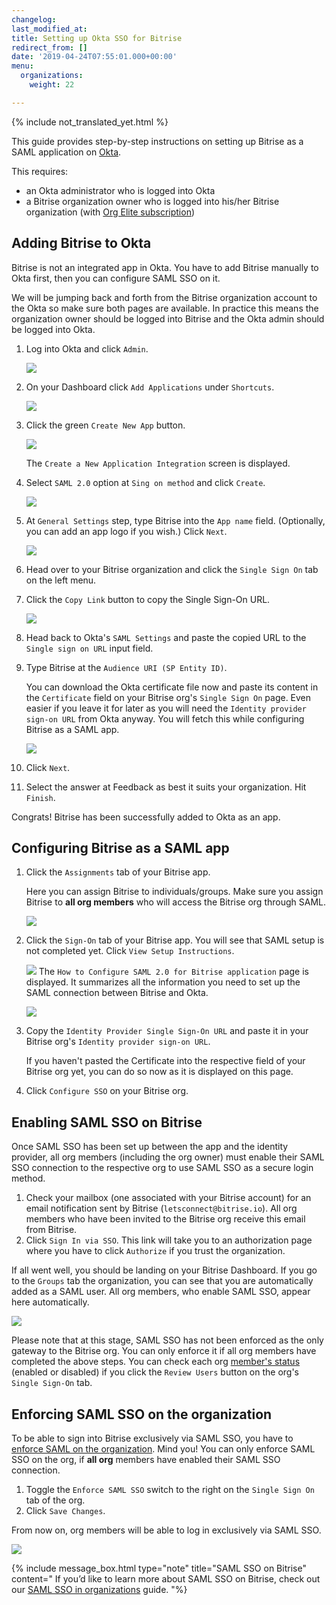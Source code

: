```yaml
---
changelog: 
last_modified_at: 
title: Setting up Okta SSO for Bitrise
redirect_from: []
date: '2019-04-24T07:55:01.000+00:00'
menu:
  organizations:
    weight: 22

---
```

{% include not_translated_yet.html %}

This guide provides step-by-step instructions on setting up Bitrise as a SAML application on [Okta](https://www.okta.com/).

This requires:

* an Okta administrator who is logged into Okta
* a Bitrise organization owner who is logged into his/her Bitrise organization (with [Org Elite subscription](https://www.bitrise.io/pricing/teams))

## Adding Bitrise to Okta

Bitrise is not an integrated app in Okta. You have to add Bitrise manually to Okta first, then you can configure SAML SSO on it.

We will be jumping back and forth from the Bitrise organization account to the Okta so make sure both pages are available. In practice this means the organization owner should be logged into Bitrise and the Okta admin should be logged into Okta.

 1. Log into Okta and click `Admin`.

    ![](/img/add-apps-okta.png)
 2. On your Dashboard click `Add Applications` under `Shortcuts`.

    ![](/img/okta-shortcuts.png)
 3. Click the green `Create New App` button.

    ![](/img/okta-create-new-app.png)

    The `Create a New Application Integration` screen is displayed.
 4. Select `SAML 2.0` option at `Sing on method` and click `Create`.

    ![](/img/okta-create-new-app-pop-up.png)
 5. At `General Settings` step, type Bitrise into the `App name` field. (Optionally, you can add an app logo if you wish.) Click `Next`.

    ![](/img/okta-general-settings.png)
 6. Head over to your Bitrise organization and click the `Single Sign On` tab on the left menu.
 7. Click the `Copy Link` button to copy the Single Sign-On URL.

    ![](/img/okta-bitrise-config.png)
 8. Head back to Okta's `SAML Settings` and paste the copied URL to the `Single sign on URL` input field.
 9. Type Bitrise at the `Audience URI (SP Entity ID)`.

    You can download the Okta certificate file now and paste its content in the `Certificate` field on your Bitrise org's `Single Sign On` page. Even easier if you leave it for later as you will need the `Identity provider sign-on URL` from Okta anyway. You will fetch this while configuring Bitrise as a SAML app.

    ![](/img/saml-settings-okta.jpg)
10. Click `Next`.
11. Select the answer at Feedback as best it suits your organization. Hit `Finish`.

Congrats! Bitrise has been successfully added to Okta as an app.

## Configuring Bitrise as a SAML app

1. Click the `Assignments` tab of your Bitrise app.

   Here you can assign Bitrise to individuals/groups. Make sure you assign Bitrise to **all org members** who will access the Bitrise org through SAML.

   ![](/img/okta-assign-user.png)
2. Click the `Sign-On` tab of your Bitrise app. You will see that SAML setup is not completed yet. Click `View Setup Instructions`.

   ![](/img/view-setup-instructions.png) The `How to Configure SAML 2.0 for Bitrise application` page is displayed. It summarizes all the information you need to set up the SAML connection between Bitrise and Okta.

   ![](/img/configure-bitrise-okta.jpg)
3. Copy the `Identity Provider Single Sign-On URL` and paste it in your Bitrise org's `Identity provider sign-on URL`.

   If you haven't pasted the Certificate into the respective field of your Bitrise org yet, you can do so now as it is displayed on this page.
4. Click `Configure SSO` on your Bitrise org.

## Enabling SAML SSO on Bitrise

Once SAML SSO has been set up between the app and the identity provider, all org members (including the org owner) must enable their SAML SSO connection to the respective org to use SAML SSO as a secure login method.

1. Check your mailbox (one associated with your Bitrise account) for an email notification sent by Bitrise (`letsconnect@bitrise.io`). All org members who have been invited to the Bitrise org receive this email from Bitrise.
2. Click `Sign In via SSO`. This link will take you to an authorization page where you have to click `Authorize` if you trust the organization.

If all went well, you should be landing on your Bitrise Dashboard. If you go to the `Groups` tab the organization, you can see that you are automatically added as a SAML user. All org members, who enable SAML SSO, appear here automatically.

![](/img/groups-saml-enabled.png)

Please note that at this stage, SAML SSO has not been enforced as the only gateway to the Bitrise org. You can only enforce it if all org members have completed the above steps. You can check each org [member's status](/team-management/organizations/saml-sso-in-organizations/#checking-saml-sso-statuses-on-bitrise) (enabled or disabled) if you click the `Review Users` button on the org's `Single Sign-On` tab.

## Enforcing SAML SSO on the organization

To be able to sign into Bitrise exclusively via SAML SSO, you have to [enforce SAML on the organization](https://devcenter.bitrise.io/team-management/organizations/saml-sso-in-organizations/#about-saml-sso-enforcement). Mind you! You can only enforce SAML SSO on the org, if **all org** members have enabled their SAML SSO connection.

1. Toggle the `Enforce SAML SSO` switch to the right on the `Single Sign On` tab of the org.
2. Click `Save Changes`.

From now on, org members will be able to log in exclusively via SAML SSO.

![](https://devcenter.bitrise.io/img/enforce-sso.png)

{% include message_box.html type="note" title="SAML SSO on Bitrise" content=" If you’d like to learn more about SAML SSO on Bitrise, check out our [SAML SSO in organizations](https://devcenter.bitrise.io/team-management/organizations/saml-sso-in-organizations/) guide. "%}